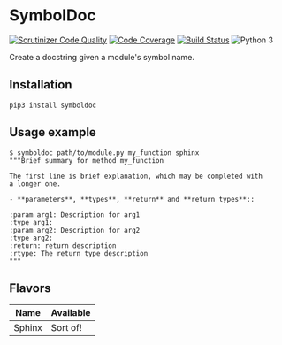 SymbolDoc
=========

[![Scrutinizer Code Quality](https://scrutinizer-ci.com/g/fmartingr/symboldoc/badges/quality-score.png?b=master)](https://scrutinizer-ci.com/g/fmartingr/symboldoc/?branch=master)
[![Code Coverage](https://scrutinizer-ci.com/g/fmartingr/symboldoc/badges/coverage.png?b=master)](https://scrutinizer-ci.com/g/fmartingr/symboldoc/?branch=master)
[![Build Status](https://scrutinizer-ci.com/g/fmartingr/symboldoc/badges/build.png?b=master)](https://scrutinizer-ci.com/g/fmartingr/symboldoc/build-status/master)
![Python 3](https://img.shields.io/badge/python-3-blue.svg)

Create a docstring given a module's symbol name.

## Installation

```
pip3 install symboldoc
```

## Usage example

```
$ symboldoc path/to/module.py my_function sphinx
"""Brief summary for method my_function

The first line is brief explanation, which may be completed with
a longer one.

- **parameters**, **types**, **return** and **return types**::

:param arg1: Description for arg1
:type arg1:
:param arg2: Description for arg2
:type arg2:
:return: return description
:rtype: The return type description
"""
```

## Flavors

| Name | Available |
| ---- | --------- |
| Sphinx | Sort of! |

